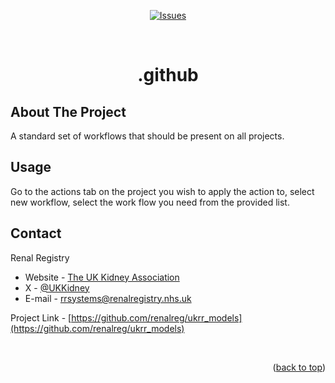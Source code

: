 <a name="readme-top"></a>

<div align='center'>

[![Issues][issues-shield]][issues-url]

</div>
<br />
<h1 align="center">.github</h1>

## About The Project

A standard set of workflows that should be present on all projects.


## Usage

Go to the actions tab on the project you wish to apply the action to, select new workflow, select the work flow you need from the provided list.

## Contact

Renal Registry 
* Website - [The UK Kidney Association](https://ukkidney.org/)
* X - [@UKKidney](https://twitter.com/@UKKidney)
* E-mail -  rrsystems@renalregistry.nhs.uk

Project Link - [https://github.com/renalreg/ukrr_models](https://github.com/renalreg/ukrr_models)

<br />

<p align="right">(<a href="#readme-top">back to top</a>)</p>

[issues-shield]: https://img.shields.io/github/issues/renalreg/.github.svg?style=for-the-badge
[issues-url]: https://github.com/renalreg/.github/issues
